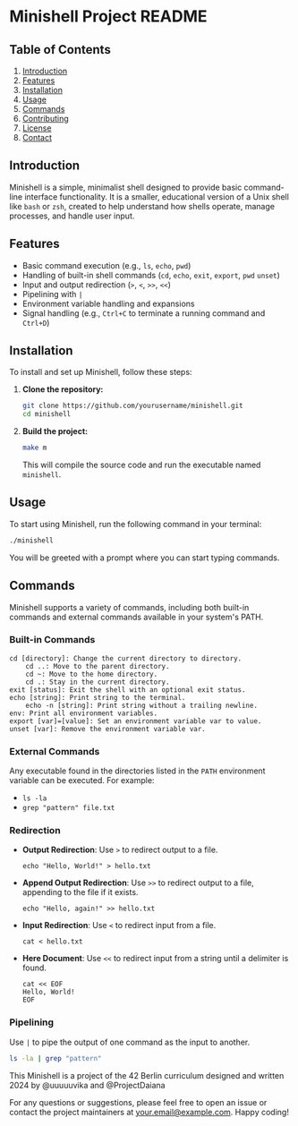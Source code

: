 # Minishell Project README

## Table of Contents

1. [Introduction](#introduction)
2. [Features](#features)
3. [Installation](#installation)
4. [Usage](#usage)
5. [Commands](#commands)
6. [Contributing](#contributing)
7. [License](#license)
8. [Contact](#contact)

## Introduction

Minishell is a simple, minimalist shell designed to provide basic command-line interface functionality. It is a smaller, educational version of a Unix shell like `bash` or `zsh`, created to help understand how shells operate, manage processes, and handle user input.

## Features

- Basic command execution (e.g., `ls`, `echo`, `pwd`)
- Handling of built-in shell commands (`cd`, `echo`, `exit`, `export`, `pwd` `unset`)
- Input and output redirection (`>`, `<`, `>>`, `<<`)
- Pipelining with `|`
- Environment variable handling and expansions
- Signal handling (e.g., `Ctrl+C` to terminate a running command and `Ctrl+D`)

## Installation

To install and set up Minishell, follow these steps:

1. **Clone the repository:**

    ```bash
    git clone https://github.com/yourusername/minishell.git
    cd minishell
    ```

2. **Build the project:**

    ```bash
    make m
    ```

    This will compile the source code and run the executable named `minishell`.

## Usage

To start using Minishell, run the following command in your terminal:

```bash
./minishell
```

You will be greeted with a prompt where you can start typing commands.

## Commands

Minishell supports a variety of commands, including both built-in commands and external commands available in your system's PATH.

### Built-in Commands

    cd [directory]: Change the current directory to directory.
        cd ..: Move to the parent directory.
        cd ~: Move to the home directory.
        cd .: Stay in the current directory.
    exit [status]: Exit the shell with an optional exit status.
    echo [string]: Print string to the terminal.
        echo -n [string]: Print string without a trailing newline.
    env: Print all environment variables.
    export [var]=[value]: Set an environment variable var to value.
    unset [var]: Remove the environment variable var.

### External Commands

Any executable found in the directories listed in the `PATH` environment variable can be executed. For example:

- `ls -la`
- `grep "pattern" file.txt`

### Redirection

- **Output Redirection**: Use `>` to redirect output to a file.

    ```minishell
    echo "Hello, World!" > hello.txt

    ```
- **Append Output Redirection**: Use `>>` to redirect output to a file, appending to the file if it exists.

    ```minishell
    echo "Hello, again!" >> hello.txt
    ```

- **Input Redirection**: Use `<` to redirect input from a file.

    ```minishell
    cat < hello.txt
    ```

- **Here Document**: Use `<<` to redirect input from a string until a delimiter is found.

    ```minishell
    cat << EOF
    Hello, World!
    EOF
    ```

### Pipelining

Use `|` to pipe the output of one command as the input to another.

```bash
ls -la | grep "pattern"
```

This Minishell is a project of the 42 Berlin curriculum designed and written 2024 by @uuuuuvika and @ProjectDaiana

For any questions or suggestions, please feel free to open an issue or contact the project maintainers at your.email@example.com.
Happy coding!
